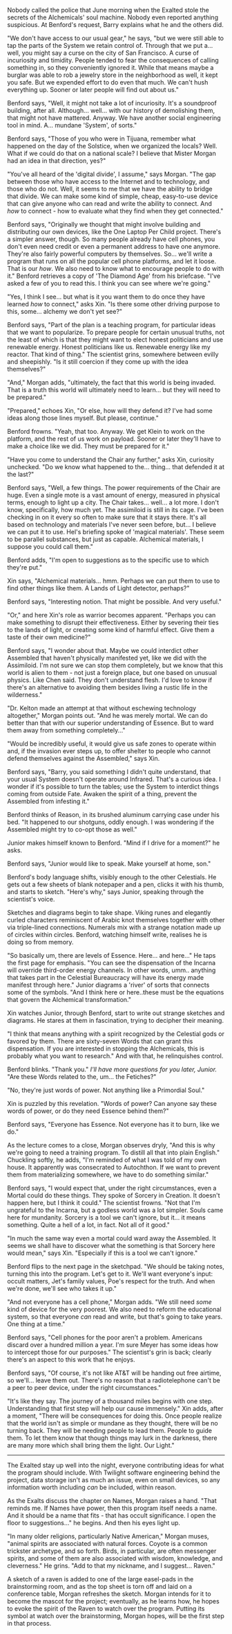 Nobody called the police that June morning when the Exalted stole the secrets of the Alchemicals' soul machine. Nobody even reported anything suspicious. At Benford's request, Barry explains what he and the others did.

"We don't have access to our usual gear," he says, "but we were still able to tap the parts of the System we retain control of. Through that we put a... well, you might say a curse on the city of San Francisco. A curse of incuriosity and timidity. People tended to fear the consequences of calling something in, so they conveniently ignored it. While that means maybe a burglar was able to rob a jewelry store in the neighborhood as well, it kept you safe. But we expended effort to do even that much. We can't hush everything up. Sooner or later people will find out about us."

Benford says, "Well, it might not take a lot of incuriosity. It's a soundproof building, after all. Although... well... with our history of demolishing them, that might not have mattered. Anyway. We have another social engineering tool in mind. A... mundane 'System', of sorts."

Benford says, "Those of you who were in Tijuana, remember what happened on the day of the Solstice, when we organized the locals? Well. What if we could do that on a national scale? I believe that Mister Morgan had an idea in that direction, yes?"

"You've all heard of the 'digital divide', I assume," says Morgan. "The gap between those who have access to the Internet and to technology, and those who do not. Well, it seems to me that we have the ability to bridge that divide. We can make some kind of simple, cheap, easy-to-use device that can give anyone who can read and write the ability to connect. And _how_ to connect - how to evaluate what they find when they get connected."

Benford says, "Originally we thought that might involve building and distributing our own devices, like the One Laptop Per Child project. There's a simpler answer, though. So many people already have cell phones, you don't even need credit or even a permanent address to have one anymore. They're also fairly powerful computers by themselves. So... we'll write a program that runs on all the popular cell phone platforms, and let it loose. That is our _how_. We also need to know what to encourage people to do with it." Benford retrieves a copy of 'The Diamond Age' from his briefcase. "I've asked a few of you to read this. I think you can see where we're going."

"Yes, I think I see... but what is it you want them to do once they have learned _how_ to connect," asks Xin. "Is there some other driving purpose to this, some... alchemy we don't yet see?"

Benford says, "Part of the plan is a teaching program, for particular ideas that we want to popularize. To prepare people for certain unusual truths, not the least of which is that they might want to elect honest politicians and use renewable energy. Honest politicians like us. Renewable energy like my reactor. That kind of thing." The scientist grins, somewhere between evilly and sheepishly. "Is it still coercion if they come up with the idea themselves?"

"And," Morgan adds, "ultimately, the fact that this world is being invaded. That is a truth this world will ultimately need to learn... but they will need to be prepared."

"Prepared," echoes Xin, "Or else, how will they defend it? I've had some ideas along those lines myself. But please, continue."

Benford frowns. "Yeah, that too. Anyway. We get Klein to work on the platform, and the rest of us work on payload. Sooner or later they'll have to make a choice like we did. They must be prepared for it."

"Have you come to understand the Chair any further," asks Xin, curiosity unchecked. "Do we know what happened to the... thing... that defended it at the last?"

Benford says, "Well, a few things. The power requirements of the Chair are huge. Even a single mote is a vast amount of energy, measured in physical terms, enough to light up a city. The Chair takes... well... a lot more. I don't know, specifically, how much yet. The assimiloid is still in its cage. I've been checking in on it every so often to make sure that it stays there. It's all based on technology and materials I've never seen before, but... I believe we can put it to use. Hel's briefing spoke of 'magical materials'. These seem to be parallel substances, but just as capable. Alchemical materials, I suppose you could call them."

Benford adds, "I'm open to suggestions as to the specific use to which they're put."

Xin says, "Alchemical materials... hmm. Perhaps we can put them to use to find other things like them. A Lands of Light detector, perhaps?"

Benford says, "Interesting notion. That might be possible. And very useful."

"Or," and here Xin's role as warrior becomes apparent. "Perhaps you can make something to disrupt their effectiveness. Either by severing their ties to the lands of light, or creating some kind of harmful effect. Give them a taste of their own medicine?"

Benford says, "I wonder about that. Maybe we could interdict other Assembled that haven't physically manifested yet, like we did with the Assimiloid. I'm not sure we can stop them completely, but we know that this world is alien to them - not just a foreign place, but one based on unusual physics. Like Chen said. They don't understand flesh. I'd love to know if there's an alternative to avoiding them besides living a rustic life in the wilderness."

"Dr. Kelton made an attempt at that without eschewing technology altogether," Morgan points out. "And he was merely mortal. We can do better than that with our superior understanding of Essence. But to ward them away from something completely..."

"Would be incredibly useful, it would give us safe zones to operate within and, if the invasion ever steps up, to offer shelter to people who cannot defend themselves against the Assembled," says Xin.

Benford says, "Barry, you said something I didn't quite understand, that your usual System doesn't operate around Infrared. That's a curious idea. I wonder if it's possible to turn the tables; use the System to interdict things coming from outside Fate. Awaken the spirit of a thing, prevent the Assembled from infesting it."

Benford thinks of Reason, in its brushed aluminum carrying case under his bed. "It happened to our shotguns, oddly enough. I was wondering if the Assembled might try to co-opt those as well."

Junior makes himself known to Benford. "Mind if I drive for a moment?" he asks.

Benford says, "Junior would like to speak. Make yourself at home, son."

Benford's body language shifts, visibly enough to the other Celestials. He gets out a few sheets of blank notepaper and a pen, clicks it with his thumb, and starts to sketch. "Here's why," says Junior, speaking through the scientist's voice.

Sketches and diagrams begin to take shape. Viking runes and elegantly curled characters reminiscent of Arabic knot themselves together with other via triple-lined connections. Numerals mix with a strange notation made up of circles within circles. Benford, watching himself write, realises he is doing so from memory.

"So basically um, there are levels of Essence. Here... and here..." He taps the first page for emphasis. "You can see the dispensation of the Incarna will override third-order energy channels. In other words, umm.. anything that takes part in the Celestial Bureaucracy will have its energy made manifest through here." Junior diagrams a 'river' of sorts that connects some of the symbols. "And I think here or here..these must be the equations that govern the Alchemical transformation."

Xin watches Junior, through Benford, start to write out strange sketches and diagrams. He stares at them in fascination, trying to decipher their meaning.

"I think that means anything with a spirit recognized by the Celestial gods or favored by them. There are sixty-seven Words that can grant this dispensation. If you are interested in stopping the Alchemicals, this is probably what you want to research." And with that, he relinquishes control.

Benford blinks. "Thank you." _I'll have more questions for you later, Junior._ "Are these Words related to the, um... the Fetiches?"

"No, they're just words of power. Not anything like a Primordial Soul."

Xin is puzzled by this revelation. "Words of power? Can anyone say these words of power, or do they need Essence behind them?"

Benford says, "Everyone has Essence. Not everyone has it to burn, like we do."

As the lecture comes to a close, Morgan observes dryly, "And this is why we're going to need a training program. To distill all that into plain English." Chuckling softly, he adds, "I'm reminded of what I was told of my own house. It apparently was consecrated to Autochthon. If we want to prevent them from materializing somewhere, we have to do something similar."

Benford says, "I would expect that, under the right circumstances, even a Mortal could do these things. They spoke of Sorcery in Creation. It doesn't happen here, but I think it could." The scientist frowns. "Not that I'm ungrateful to the Incarna, but a godless world was a lot simpler. Souls came here for mundanity. Sorcery is a tool we can't ignore, but it... it means something. Quite a hell of a lot, in fact. Not all of it good."

"In much the same way even a mortal could ward away the Assembled. It seems we shall have to discover what the something is that Sorcery here would mean," says Xin. "Especially if this is a tool we can't ignore."

Benford flips to the next page in the sketchpad. "We should be taking notes, turning this into the program. Let's get to it. We'll want everyone's input: occult matters, Jet's family values, Poe's respect for the truth. And when we're done, we'll see who takes it up."

"And not everyone has a cell phone," Morgan adds. "We still need _some_ kind of device for the very poorest. We also need to reform the educational system, so that everyone _can_ read and write, but that's going to take years. One thing at a time."

Benford says, "Cell phones for the poor aren't a problem. Americans discard over a hundred million a year. I'm sure Meyer has some ideas how to intercept those for our purposes." The scientist's grin is back; clearly there's an aspect to this work that he enjoys.

Benford says, "Of course, it's not like AT&T will be handing out free airtime, so we'll... leave them out. There's no reason that a radiotelephone can't be a peer to peer device, under the right circumstances."

"It's like they say. The journey of a thousand miles begins with one step. Understanding that first step will help our cause immensely." Xin adds, after a moment, "There will be consequences for doing this. Once people realize that the world isn't as simple or mundane as they thought, there will be no turning back. They will be needing people to lead them. People to guide them. To let them know that though things may lurk in the darkness, there are many more which shall bring them the light. Our Light."

---

The Exalted stay up well into the night, everyone contributing ideas for what the program should include. With Twilight software engineering behind the project, data storage isn't as much an issue, even on small devices, so any information worth including _can_ be included, within reason.

As the Exalts discuss the chapter on Names, Morgan raises a hand. "That reminds me. If Names have power, then this program itself needs a name. And it should be a name that fits - that has occult significance. I open the floor to suggestions..." he begins. And then his eyes light up.

"In many older religions, particularly Native American," Morgan muses, "animal spirits are associated with natural forces. Coyote is a common trickster archetype, and so forth. Birds, in particular, are often messenger spirits, and some of them are also associated with wisdom, knowledge, and cleverness." He grins. "Add to that my nickname, and I suggest... Raven."

A sketch of a raven is added to one of the large easel-pads in the brainstorming room, and as the top sheet is torn off and laid on a conference table, Morgan refreshes the sketch. Morgan intends for it to become the mascot for the project; eventually, as he learns how, he hopes to evoke the spirit of the Raven to watch over the program. Putting its symbol at watch over the brainstorming, Morgan hopes, will be the first step in that process.